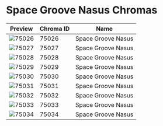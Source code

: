 # Space Groove Nasus Chromas



| Preview | Chroma ID | Name |
|---------|-----------|------|
| ![75026](https://raw.communitydragon.org/latest/plugins/rcp-be-lol-game-data/global/default/v1/champion-chroma-images/75/75026.png) | 75026 | Space Groove Nasus |
| ![75027](https://raw.communitydragon.org/latest/plugins/rcp-be-lol-game-data/global/default/v1/champion-chroma-images/75/75027.png) | 75027 | Space Groove Nasus |
| ![75028](https://raw.communitydragon.org/latest/plugins/rcp-be-lol-game-data/global/default/v1/champion-chroma-images/75/75028.png) | 75028 | Space Groove Nasus |
| ![75029](https://raw.communitydragon.org/latest/plugins/rcp-be-lol-game-data/global/default/v1/champion-chroma-images/75/75029.png) | 75029 | Space Groove Nasus |
| ![75030](https://raw.communitydragon.org/latest/plugins/rcp-be-lol-game-data/global/default/v1/champion-chroma-images/75/75030.png) | 75030 | Space Groove Nasus |
| ![75031](https://raw.communitydragon.org/latest/plugins/rcp-be-lol-game-data/global/default/v1/champion-chroma-images/75/75031.png) | 75031 | Space Groove Nasus |
| ![75032](https://raw.communitydragon.org/latest/plugins/rcp-be-lol-game-data/global/default/v1/champion-chroma-images/75/75032.png) | 75032 | Space Groove Nasus |
| ![75033](https://raw.communitydragon.org/latest/plugins/rcp-be-lol-game-data/global/default/v1/champion-chroma-images/75/75033.png) | 75033 | Space Groove Nasus |
| ![75034](https://raw.communitydragon.org/latest/plugins/rcp-be-lol-game-data/global/default/v1/champion-chroma-images/75/75034.png) | 75034 | Space Groove Nasus |